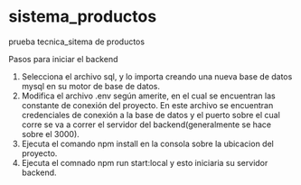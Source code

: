 # sistema_productos
prueba tecnica_sitema de productos

Pasos para iniciar el backend
1. Selecciona el archivo sql, y lo importa creando una nueva base de datos mysql en su motor de base de datos.
2. Modifica el archivo .env según amerite, en el cual se encuentran las constante de conexión del proyecto. En este archivo se encuentran credenciales de conexión a la base de datos y el puerto sobre el cual corre se va a correr el servidor del backend(generalmente se hace sobre el 3000).
3. Ejecuta el comando npm install en la consola sobre la ubicacion del proyecto.
4. Ejecuta el comnado npm run start:local y esto iniciaria su servidor backend.
